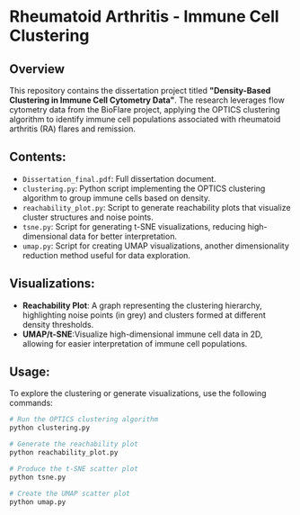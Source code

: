 # Rheumatoid Arthritis - Immune Cell Clustering

## Overview
This repository contains the dissertation project titled **"Density-Based Clustering in Immune Cell Cytometry Data"**. The research leverages flow cytometry data from the BioFlare project, applying the OPTICS clustering algorithm to identify immune cell populations associated with rheumatoid arthritis (RA) flares and remission.

## Contents:
- `Dissertation_final.pdf`: Full dissertation document.
- `clustering.py`: Python script implementing the OPTICS clustering algorithm to group immune cells based on density.
- `reachability_plot.py`: Script to generate reachability plots that visualize cluster structures and noise points.
- `tsne.py`: Script for generating t-SNE visualizations, reducing high-dimensional data for better interpretation.
- `umap.py`: Script for creating UMAP visualizations, another dimensionality reduction method useful for data exploration.

## Visualizations:
- **Reachability Plot**:  A graph representing the clustering hierarchy, highlighting noise points (in grey) and clusters formed at different density thresholds.
- **UMAP/t-SNE**:Visualize high-dimensional immune cell data in 2D, allowing for easier interpretation of immune cell populations.
## Usage:
To explore the clustering or generate visualizations, use the following commands:

```bash
# Run the OPTICS clustering algorithm
python clustering.py   

# Generate the reachability plot
python reachability_plot.py   

# Produce the t-SNE scatter plot
python tsne.py   

# Create the UMAP scatter plot
python umap.py 
